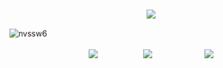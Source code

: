 <p align="center">

<h4 align="center">

![](https://komarev.com/ghpvc/?username=antlerqueen&color=22150c&label=ㅤ✶ㅤ)

</h4> 
  
![nvssw6](https://github.com/user-attachments/assets/9404991d-53f2-4c6c-88a3-63484037fcae)


<h4 align="center">
  
[![](https://files.catbox.moe/i7hrfs.png)](https://rentry.co/antlerqueen)ㅤㅤㅤ ㅤㅤㅤ[![](https://files.catbox.moe/qc96i0.png)](https://antlerqueen.atabook.org/)ㅤㅤㅤㅤ ㅤㅤㅤ[![](https://files.catbox.moe/lj3rna.png)](https://pronouns.cc/@antlerqueen)
</h4> 
</p>
